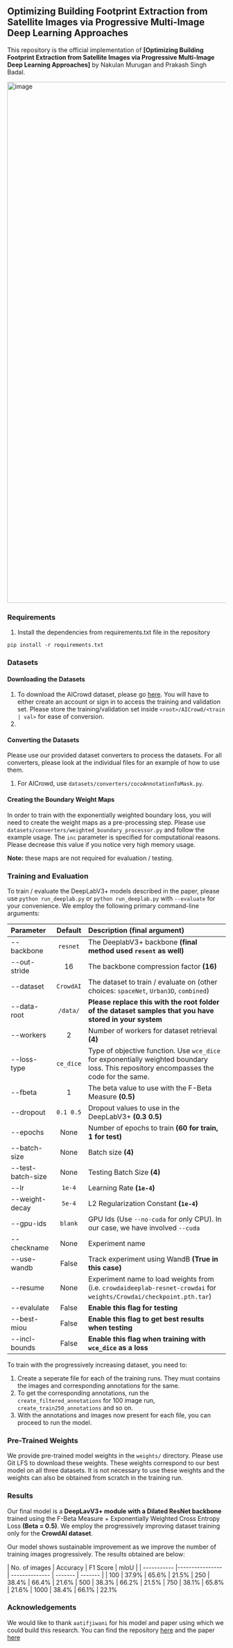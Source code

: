 ## Optimizing Building Footprint Extraction from Satellite Images via Progressive Multi-Image Deep Learning Approaches

This repository is the official implementation of **[Optimizing Building Footprint Extraction from Satellite Images via Progressive Multi-Image Deep Learning Approaches]** by Nakulan Murugan and Prakash Singh Badal. 

<img width="800" height="1200" alt="image" src="https://github.com/user-attachments/assets/b2da6d57-7ac7-41e5-8e58-69addef2538a" />

### Requirements

1. Install the dependencies from requirements.txt file in the repository
```setup
pip install -r requirements.txt
```

### Datasets

#### Downloading the Datasets
1. To download the AICrowd dataset, please go [here](https://www.aicrowd.com/challenges/mapping-challenge-old). You will have to either create an account or sign in to access the training and validation set. Please store the training/validation set inside `<root>/AICrowd/<train | val>` for ease of conversion.
2. 
#### Converting the Datasets

Please use our provided dataset converters to process the datasets. For all converters, please look at the individual files for an example of how to use them. 
1. For AICrowd, use `datasets/converters/cocoAnnotationToMask.py`. 

#### Creating the Boundary Weight Maps

In order to train with the exponentially weighted boundary loss, you will need to create the weight maps as a pre-processing step. Please use `datasets/converters/weighted_boundary_processor.py` and follow the example usage. The `inc` parameter is specified for computational reasons. Please decrease this value if you notice very high memory usage. 

**Note:** these maps are not required for evaluation / testing. 

### Training and Evaluation
To train / evaluate the DeepLabV3+ models described in the paper, please use `python run_deeplab.py` or `python run_deeplab.py` with `--evaluate` for your convenience. We employ the following primary command-line arguments:

| Parameter                 | Default       | Description (final argument)  |	
| :------------------------ |:-------------:| :-------------|
| --backbone 	    |	`resnet`         | The DeeplabV3+ backbone **(final method used `resent` as well)**
| --out-stride | 16 | The backbone compression factor **(16)**
| --dataset | `CrowdAI` | The dataset to train / evaluate on (other choices: `spaceNet`, `Urban3D`, `combined`)
| --data-root | `/data/` | **Please replace this with the root folder of the dataset samples that you have stored in your system**
| --workers | 2 | Number of workers for dataset retrieval **(4)**
| --loss-type | `ce_dice` | Type of objective function. Use `wce_dice` for exponentially weighted boundary loss. This repository encompasses the code for the same.
| --fbeta | 1 | The beta value to use with the F-Beta Measure  **(0.5)**
| --dropout | `0.1 0.5` | Dropout values to use in the DeepLabV3+ **(0.3 0.5)**
|--epochs | None | Number of epochs to train **(60 for train, 1 for test)**
| --batch-size| None | Batch size **(4)**
| --test-batch-size| None | Testing Batch Size **(4)**
| --lr | `1e-4` | Learning Rate **(`1e-4`)**
| --weight-decay | `5e-4` | L2 Regularization Constant **(`1e-4`)**
| --gpu-ids | `blank` | GPU Ids (Use `--no-cuda` for only CPU). In our case, we have involved `--cuda` 
| --checkname | None | Experiment name
| --use-wandb | False | Track experiment using WandB **(True in this case)**
| --resume | None | Experiment name to load weights from (i.e. `crowdaideeplab-resnet-crowdai` for `weights/Crowdai/checkpoint.pth.tar`)
| --evalulate | False | **Enable this flag for testing**
| --best-miou | False | **Enable this flag to get best results when testing**
| --incl-bounds | False | **Enable this flag when training with `wce_dice` as a loss**

To train with the progressively increasing dataset, you need to:
1. Create a seperate file for each of the training runs. They must contains the images and corresponding annotations for the same.
2. To get the corresponding annotations, run the `create_filtered_annotations` for 100 image run, `create_train250_annotations` and so on.
3. With the annotations and images now present for each file, you can proceed to run the model.

### Pre-Trained Weights

We provide pre-trained model weights in the `weights/` directory. Please use Git LFS to download these weights. These weights correspond to our best model on all three datasets. It is not necessary to use these weights and the weights can also be obtained from scratch in the training run.

### Results

Our final model is a **DeepLavV3+ module with a Dilated ResNet backbone** trained using the F-Beta Measure + Exponentially Weighted Cross Entropy Loss **(Beta = 0.5)**. We employ the progressively improving dataset training only for the **CrowdAI dataset**. 

Our model shows sustainable improvement as we improve the number of training images progressively. The results obtained are below:

| No. of images | Accuracy | F1 Score | mIoU | 
| ----------- |---------------- | -------------- | ------- | ------- |
| 100   | 37.9% | 65.6% | 21.5% 
| 250 | 38.4% |​ 66.4​% | 21.6​%
| 500 | 38.3% | ​66.2%​ | 21.5​%
| 750 | 38.1​% | 65.8​% | 21.6​%
| 1000 | 38.4%​ | 66.1% |​ 22.1% ​

### Acknowledgements

We would like to thank `aatifjiwani` for his model and paper using which we could build this research. You can find the repository [here](https://github.com/aatifjiwani/rgb-footprint-extract) and the paper [here](https://arxiv.org/abs/2104.01263) 


